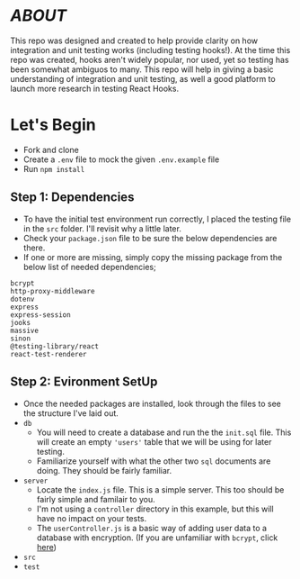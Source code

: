 # _ABOUT_

This repo was designed and created to help provide clarity on how integration and unit testing works (including testing hooks!). At the time this repo was created, hooks aren't widely popular, nor used, yet so testing has been somewhat ambiguos to many. This repo will help in giving a basic understanding of integration and unit testing, as well a good platform to launch more research in testing React Hooks.

# Let's Begin

- Fork and clone
- Create a `.env` file to mock the given `.env.example` file
- Run `npm install`

## **Step 1:** Dependencies

- To have the initial test environment run correctly, I placed the testing file in the `src` folder. I'll revisit why a little later.
- Check your `package.json` file to be sure the below dependencies are there.
- If one or more are missing, simply copy the missing package from the below list of needed dependencies;

```
bcrypt
http-proxy-middleware
dotenv
express
express-session
jooks
massive
sinon
@testing-library/react
react-test-renderer
```

## **Step 2:** Evironment SetUp

- Once the needed packages are installed, look through the files to see the structure I've laid out.
- `db`
  - You will need to create a database and run the the `init.sql` file. This will create an empty `'users'` table that we will be using for later testing.
  - Familiarize yourself with what the other two `sql` documents are doing. They should be fairly familiar.
- `server`
  - Locate the `index.js` file. This is a simple server. This too should be fairly simple and familair to you.
  - I'm not using a `controller` directory in this example, but this will have no impact on your tests.
  - The `userController.js` is a basic way of adding user data to a database with encryption. (If you are unfamiliar with `bcrypt`, click [here](https://www.npmjs.com/package/bcrypt))
- `src`
- `test`
